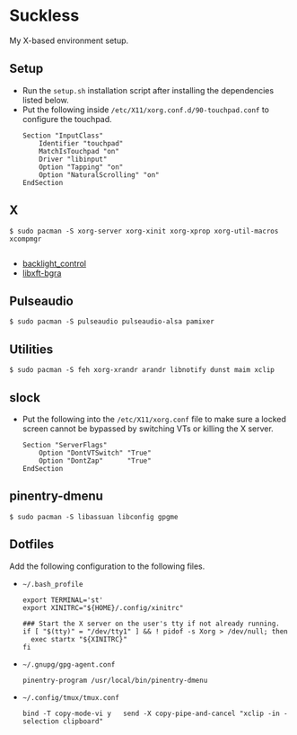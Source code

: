 # Suckless

My X-based environment setup.


## Setup

* Run the `setup.sh` installation script after installing the dependencies
  listed below.
* Put the following inside `/etc/X11/xorg.conf.d/90-touchpad.conf` to configure
  the touchpad.
  ```
  Section "InputClass"
      Identifier "touchpad"
      MatchIsTouchpad "on"
      Driver "libinput"
      Option "Tapping" "on"
      Option "NaturalScrolling" "on"
  EndSection
  ```


## X

```
$ sudo pacman -S xorg-server xorg-xinit xorg-xprop xorg-util-macros xcompmgr
  
```
* [backlight_control](https://aur.archlinux.org/packages/backlight_control/)
* [libxft-bgra](https://aur.archlinux.org/packages/libxft-bgra/)


## Pulseaudio
```
$ sudo pacman -S pulseaudio pulseaudio-alsa pamixer
```


## Utilities

```
$ sudo pacman -S feh xorg-xrandr arandr libnotify dunst maim xclip
```


## slock

* Put the following into the `/etc/X11/xorg.conf` file to make sure a locked
  screen cannot be bypassed by switching VTs or killing the X server.
  ```
  Section "ServerFlags"
      Option "DontVTSwitch" "True"
      Option "DontZap"      "True"
  EndSection
  ```


## pinentry-dmenu

```
$ sudo pacman -S libassuan libconfig gpgme
```


## Dotfiles

Add the following configuration to the following files.

* `~/.bash_profile`
  ```
  export TERMINAL='st'
  export XINITRC="${HOME}/.config/xinitrc"

  ### Start the X server on the user's tty if not already running.
  if [ "$(tty)" = "/dev/tty1" ] && ! pidof -s Xorg > /dev/null; then
    exec startx "${XINITRC}"
  fi
    ```
* `~/.gnupg/gpg-agent.conf`
  ```
  pinentry-program /usr/local/bin/pinentry-dmenu
  ```
* `~/.config/tmux/tmux.conf`
  ```
  bind -T copy-mode-vi y   send -X copy-pipe-and-cancel "xclip -in -selection clipboard"
  ```
